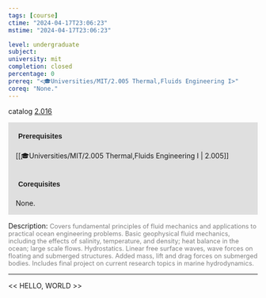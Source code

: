 ```yaml
---
tags: [course]
ctime: "2024-04-17T23:06:23"
mstime: "2024-04-17T23:06:23"

level: undergraduate
subject: 
university: mit
completion: closed
percentage: 0
prereq: "<🎓Universities/MIT/2.005 Thermal,Fluids Engineering I>"
coreq: "None."
---
```


catalog [2.016](http://student.mit.edu/catalog/m2a.html#2.016)

<span style="display: block; padding: 15px; background-color: rgb(100, 100, 100, 0.2);"><font id="m_prereq1840_0" style="display: block; font-family: Arial, sans-serif; font-weight: bold; padding: 5px">Prerequisites</font><br><span id="prereq1840_0">[[🎓Universities/MIT/2.005 Thermal,Fluids Engineering I | 2.005]]</span></span>
<span style="display: block; padding: 15px; background-color: rgb(100, 100, 100, 0.2);"><font id="m_coreq1840_0" style="display: block; font-family: Arial, sans-serif; font-weight: bold; padding: 5px">Corequisites</font><br><span id="coreq1840_0">None.</span></span>

<font style="">Description:</font>
<font style="color: grey; font-size: 0.8rem;">Covers fundamental principles of fluid mechanics and applications to practical ocean engineering problems. Basic geophysical fluid mechanics, including the effects of salinity, temperature, and density; heat balance in the ocean; large scale flows. Hydrostatics. Linear free surface waves, wave forces on floating and submerged structures. Added mass, lift and drag forces on submerged bodies. Includes final project on current research topics in marine hydrodynamics.</font>



---

<< HELLO, WORLD >>
